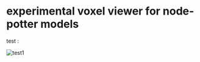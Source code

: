

# experimental voxel viewer for node-potter models

test :

![test1](https://raw.github.com/daizoru/node-potter-server/master/public/screenshots/test1.jpg)
